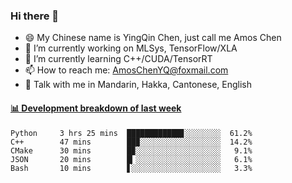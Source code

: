 ### Hi there 👋
- 😄 My Chinese name is YingQin Chen, just call me Amos Chen
- 🔭 I’m currently working on MLSys, TensorFlow/XLA
- 🌱 I’m currently learning C++/CUDA/TensorRT
- 📫 How to reach me: AmosChenYQ@foxmail.com
- 💬 Talk with me in Mandarin, Hakka, Cantonese, English

<!-- waka-box start -->
#### <a href="https://gist.github.com/becb911736b10de673d72f2a472b1e52" target="_blank">📊 Development breakdown of last week</a>
```text
Python     3 hrs 25 mins  ████████████▊░░░░░░░░  61.2%
C++        47 mins        ██▉░░░░░░░░░░░░░░░░░░  14.2%
CMake      30 mins        █▉░░░░░░░░░░░░░░░░░░░   9.1%
JSON       20 mins        █▎░░░░░░░░░░░░░░░░░░░   6.1%
Bash       10 mins        ▋░░░░░░░░░░░░░░░░░░░░   3.3%
```
<!-- waka-box end -->


<!--
**AmosChenYQ/AmosChenYQ** is a ✨ _special_ ✨ repository because its `README.md` (this file) appears on your GitHub profile.

Here are some ideas to get you started:

- 🔭 I’m currently working on 
- 🌱 I’m currently learning ...
- 👯 I’m looking to collaborate on ...
- 🤔 I’m looking for help with ...
- 📫 How to reach me: AmosChenYQ@foxmail.com
- 😄 Pronouns: ...
- ⚡ Fun fact: ...
-->
